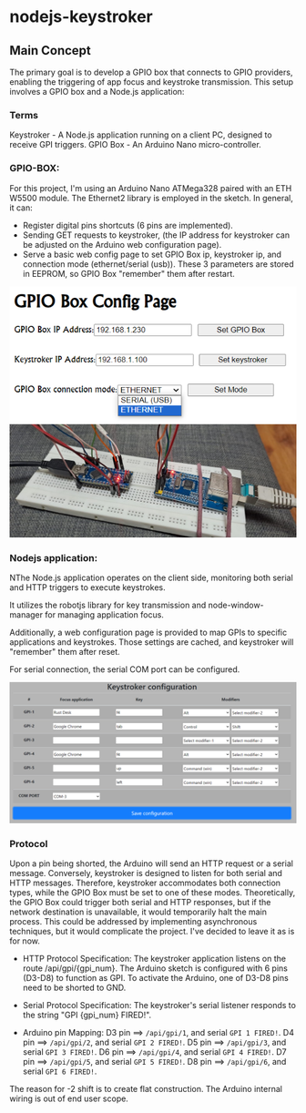 # nodejs-keystroker 

## Main Concept

The primary goal is to develop a GPIO box that connects to GPIO providers, enabling the triggering of app focus and keystroke transmission. This setup involves a GPIO box and a Node.js application:

### Terms
Keystroker - A Node.js application running on a client PC, designed to receive GPI triggers.
GPIO Box - An Arduino Nano micro-controller.

### GPIO-BOX:

For this project, I'm using an Arduino Nano ATMega328 paired with an ETH W5500 module. The Ethernet2 library is employed in the sketch.
In general, it can:

- Register digital pins shortcuts (6 pins are implemented).
- Sending GET requests to keystroker, (the IP address for keystroker can be adjusted on the Arduino web configuration page).
- Serve a basic web config page to set GPIO Box ip, keystroker ip, and connection mode (ethernet/serial (usb)). These 3 parameters are stored in EEPROM, so GPIO Box "remember" them after restart.

![Config Image](./docs/img/GPIO_Box_config.PNG)
![Config Image](./docs/img/mockup.jpeg)


### Nodejs application:

NThe Node.js application operates on the client side, monitoring both serial and HTTP triggers to execute keystrokes.

It utilizes the robotjs library for key transmission and node-window-manager for managing application focus.

Additionally, a web configuration page is provided to map GPIs to specific applications and keystrokes. Those settings are cached, and keystroker will "remember" them after reset.

For serial connection, the serial COM port can be configured.

![Config Image](./docs/img/keystroker_config.PNG)

### Protocol
Upon a pin being shorted, the Arduino will send an HTTP request or a serial message. 
Conversely, keystroker is designed to listen for both serial and HTTP messages. 
Therefore, keystroker accommodates both connection types, while the GPIO Box must be set to one of these modes. 
Theoretically, the GPIO Box could trigger both serial and HTTP responses, but if the network destination is unavailable, it would temporarily halt the main process. This could be addressed by implementing asynchronous techniques, but it would complicate the project. 
I've decided to leave it as is for now.

* HTTP Protocol Specification: The keystroker application listens on the route /api/gpi/{gpi_num}. The Arduino sketch is configured with 6 pins (D3-D8) to function as GPI. To activate the Arduino, one of D3-D8 pins need to be shorted to GND.

* Serial Protocol Specification: The keystroker's serial listener responds to the string "GPI {gpi_num} FIRED!".

* Arduino pin Mapping:
D3 pin ==> ```/api/gpi/1```, and serial ```GPI 1 FIRED!```.
D4 pin ==> ```/api/gpi/2```, and serial ```GPI 2 FIRED!```.
D5 pin ==> ```/api/gpi/3```, and serial ```GPI 3 FIRED!```.
D6 pin ==> ```/api/gpi/4```, and serial ```GPI 4 FIRED!```.
D7 pin ==> ```/api/gpi/5```, and serial ```GPI 5 FIRED!```.
D8 pin ==> ```/api/gpi/6```, and serial ```GPI 6 FIRED!```.

The reason for -2 shift is to create flat construction. 
The Arduino internal wiring is out of end user scope.


